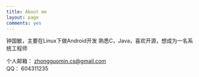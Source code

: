 ```yaml
---
title: About me
layout: page
comments: yes
---
```

  
钟国敏，主要在Linux下做Android开发	
熟悉C，Java，喜欢开源，想成为一名系统工程师		

个人邮箱： zhongguomin.cs@gmail.com	
QQ： 604311235	

